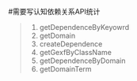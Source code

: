#需要写认知依赖关系API统计
>1. getDependenceByKeyowrd
>2. getDomain
>3. createDependence
>3. getGexfByClassName
>4. getDependenceByDomain
>5. getDomainTerm
